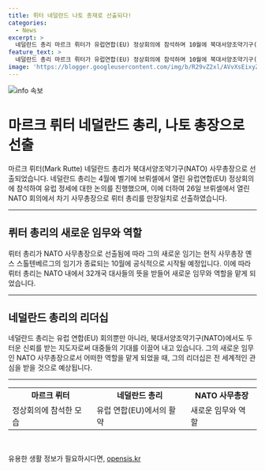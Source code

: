 ```yaml
---
title: 뤼터 네덜란드 나토 총재로 선출되다!
categories:
  - News
excerpt: >
  네덜란드 총리 마르크 뤼터가 유럽연합(EU) 정상회의에 참석하며 10월에 북대서양조약기구(NATO) 사무총장으로 취임할 예정이다. 뤼터는 26일 브뤼셀에서 열린 회의에서 차기 사무총장으로 만장일치로 지명되었다. 현 사무총장의 임기가 종료되는 10월, 뤼터는 공식 취임할 예정이다. (150자)
feature_text: >
  네덜란드 총리 마르크 뤼터가 유럽연합(EU) 정상회의에 참석하며 10월에 북대서양조약기구(NATO) 사무총장으로 취임할 예정이다. 뤼터는 26일 브뤼셀에서 열린 회의에서 차기 사무총장으로 만장일치로 지명되었다. 현 사무총장의 임기가 종료되는 10월, 뤼터는 공식 취임할 예정이다. (150자)
image: 'https://blogger.googleusercontent.com/img/b/R29vZ2xl/AVvXsEixyZcFfHzMRdzZMjFBmAUKJYCLCGyLL1o632UiGVXcaFdKo_bkvkuCioo0uUKlGfBVcT3P84aROyZIXSBEx3Aw5nCQ3pTgDom1WDC4m8eifvWiAmWEEVb4x6G_l8C0QH225ldMjyaFvpxGEBGNO37VmDTDMHGhJPq73UglMfDca1-0aw/s1600/blogspot.png'
---
```


<p><img src="https://blogger.googleusercontent.com/img/b/R29vZ2xl/AVvXsEixyZcFfHzMRdzZMjFBmAUKJYCLCGyLL1o632UiGVXcaFdKo_bkvkuCioo0uUKlGfBVcT3P84aROyZIXSBEx3Aw5nCQ3pTgDom1WDC4m8eifvWiAmWEEVb4x6G_l8C0QH225ldMjyaFvpxGEBGNO37VmDTDMHGhJPq73UglMfDca1-0aw/s1600/blogspot.png" alt="info 속보" /></p>

<h1>마르크 뤼터 네덜란드 총리, 나토 총장으로 선출</h1>

<p data-ke-size="size16">마르크 뤼터(Mark Rutte) 네덜란드 총리가 북대서양조약기구(NATO) 사무총장으로 선출되었습니다. 네덜란드 총리는 4월에 벨기에 브뤼셀에서 열린 유럽연합(EU) 정상회의에 참석하여 유럽 정세에 대한 논의를 진행했으며, 이에 더하여 26일 브뤼셀에서 열린 NATO 회의에서 차기 사무총장으로 뤼터 총리를 만장일치로 선출하였습니다.</p>

<hr>

<h2 data-ke-size="size26">뤼터 총리의 새로운 임무와 역할</h2>

<p data-ke-size="size16">뤼터 총리가 NATO 사무총장으로 선출됨에 따라 그의 새로운 임기는 현직 사무총장 옌스 스톨텐베르그의 임기가 종료되는 10월에 공식적으로 시작될 예정입니다. 이에 따라 뤼터 총리는 NATO 내에서 32개국 대사들의 뜻을 받들어 새로운 임무와 역할을 맡게 되었습니다.</p>

<hr>

<h2 data-ke-size="size26">네덜란드 총리의 리더십</h2>

<p data-ke-size="size16">네덜란드 총리는 유럽 연합(EU) 회의뿐만 아니라, 북대서양조약기구(NATO)에서도 두터운 신뢰를 받는 지도자로써 대중들의 기대를 이끌어 내고 있습니다. 그의 새로운 임무인 NATO 사무총장으로서 어떠한 역할을 맡게 되었을 때, 그의 리더십은 전 세계적인 관심을 받을 것으로 예상됩니다.</p>

<hr>

<table>
  <tr>
    <td style="text-align: center; height: 17px;"><b>마르크 뤼터</b></td>
    <td style="text-align: center; height: 17px;"><b>네덜란드 총리</b></td>
    <td style="text-align: center; height: 17px;"><b>NATO 사무총장</b></td>
  </tr>
  <tr>
    <td data-seq="2">정상회의에 참석한 모습</td>
    <td data-seq="2">유럽 연합(EU)에서의 활약</td>
    <td data-seq="2">새로운 임무와 역할</td>
  </tr>
</table>

<p data-ke-size="size16">&nbsp;</p>
유용한 생활 정보가 필요하시다면, <a href="https://opensis.kr" rel="dofollow">opensis.kr</a>


